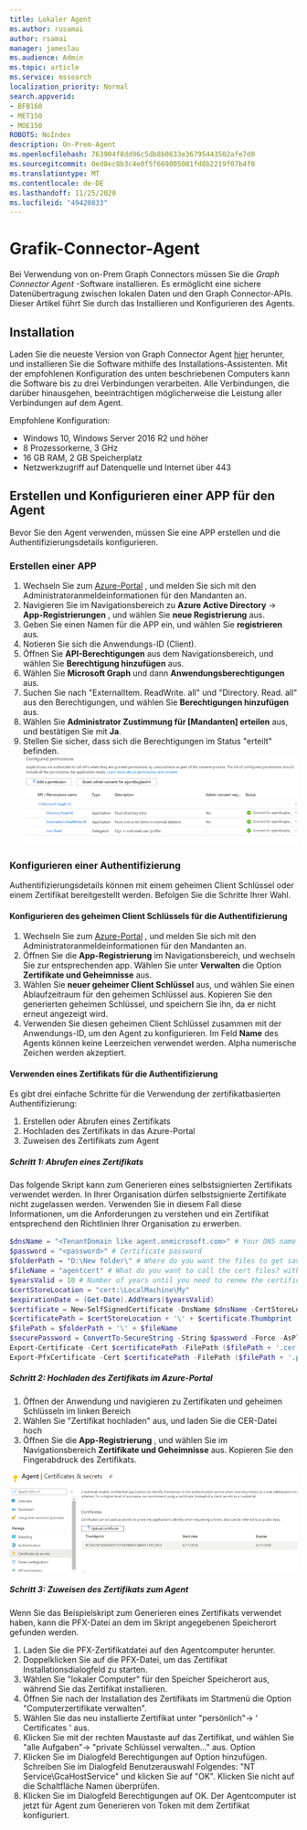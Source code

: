 ```yaml
---
title: Lokaler Agent
ms.author: rusamai
author: rsamai
manager: jameslau
ms.audience: Admin
ms.topic: article
ms.service: mssearch
localization_priority: Normal
search.appverid:
- BFB160
- MET150
- MOE150
ROBOTS: NoIndex
description: On-Prem-Agent
ms.openlocfilehash: 763904f8dd96c5db8b0633e36795443502afe7d0
ms.sourcegitcommit: 0ed8ec8b3c4e0f5f669005081fd8b2219f07b4f0
ms.translationtype: MT
ms.contentlocale: de-DE
ms.lasthandoff: 11/25/2020
ms.locfileid: "49420833"
---
```

# <a name="graph-connector-agent"></a>Grafik-Connector-Agent

Bei Verwendung von on-Prem Graph Connectors müssen Sie die *Graph Connector Agent* -Software installieren. Es ermöglicht eine sichere Datenübertragung zwischen lokalen Daten und den Graph Connector-APIs. Dieser Artikel führt Sie durch das Installieren und Konfigurieren des Agents.

## <a name="installation"></a>Installation

Laden Sie die neueste Version von Graph Connector Agent [hier](https://aka.ms/gcadownload) herunter, und installieren Sie die Software mithilfe des Installations-Assistenten. Mit der empfohlenen Konfiguration des unten beschriebenen Computers kann die Software bis zu drei Verbindungen verarbeiten. Alle Verbindungen, die darüber hinausgehen, beeinträchtigen möglicherweise die Leistung aller Verbindungen auf dem Agent.

Empfohlene Konfiguration:

* Windows 10, Windows Server 2016 R2 und höher
* 8 Prozessorkerne, 3 GHz
* 16 GB RAM, 2 GB Speicherplatz
* Netzwerkzugriff auf Datenquelle und Internet über 443

## <a name="create-and-configure-an-app-for-the-agent"></a>Erstellen und Konfigurieren einer APP für den Agent  

Bevor Sie den Agent verwenden, müssen Sie eine APP erstellen und die Authentifizierungsdetails konfigurieren.

### <a name="create-an-app"></a>Erstellen einer APP

1. Wechseln Sie zum [Azure-Portal](https://portal.azure.com) , und melden Sie sich mit den Administratoranmeldeinformationen für den Mandanten an.
2. Navigieren Sie im Navigationsbereich zu **Azure Active Directory**  ->  **App-Registrierungen** , und wählen Sie **neue Registrierung** aus.
3. Geben Sie einen Namen für die APP ein, und wählen Sie **registrieren** aus.
4. Notieren Sie sich die Anwendungs-ID (Client).
5. Öffnen Sie **API-Berechtigungen** aus dem Navigationsbereich, und wählen Sie **Berechtigung hinzufügen** aus.
6. Wählen Sie **Microsoft Graph** und dann **Anwendungsberechtigungen** aus.
7. Suchen Sie nach "ExternalItem. ReadWrite. all" und "Directory. Read. all" aus den Berechtigungen, und wählen Sie **Berechtigungen hinzufügen** aus.
8. Wählen Sie **Administrator Zustimmung für [Mandanten] erteilen** aus, und bestätigen Sie mit **Ja**.
9. Stellen Sie sicher, dass sich die Berechtigungen im Status "erteilt" befinden.
     ![Berechtigungen, die in der rechten Spalte in grüner Form gewährt werden.](media/onprem-agent/granted-state.png)

### <a name="configure-authentication"></a>Konfigurieren einer Authentifizierung

Authentifizierungsdetails können mit einem geheimen Client Schlüssel oder einem Zertifikat bereitgestellt werden. Befolgen Sie die Schritte Ihrer Wahl.

#### <a name="configuring-the-client-secret-for-authentication"></a>Konfigurieren des geheimen Client Schlüssels für die Authentifizierung

1. Wechseln Sie zum [Azure-Portal](https://portal.azure.com) , und melden Sie sich mit den Administratoranmeldeinformationen für den Mandanten an.
2. Öffnen Sie die **App-Registrierung** im Navigationsbereich, und wechseln Sie zur entsprechenden app. Wählen Sie unter **Verwalten** die Option **Zertifikate und Geheimnisse** aus.
3. Wählen Sie **neuer geheimer Client Schlüssel** aus, und wählen Sie einen Ablaufzeitraum für den geheimen Schlüssel aus. Kopieren Sie den generierten geheimen Schlüssel, und speichern Sie ihn, da er nicht erneut angezeigt wird.
4. Verwenden Sie diesen geheimen Client Schlüssel zusammen mit der Anwendungs-ID, um den Agent zu konfigurieren. Im Feld **Name** des Agents können keine Leerzeichen verwendet werden. Alpha numerische Zeichen werden akzeptiert.

#### <a name="using-a-certificate-for-authentication"></a>Verwenden eines Zertifikats für die Authentifizierung

Es gibt drei einfache Schritte für die Verwendung der zertifikatbasierten Authentifizierung:

1. Erstellen oder Abrufen eines Zertifikats
1. Hochladen des Zertifikats in das Azure-Portal
1. Zuweisen des Zertifikats zum Agent

##### <a name="step-1-get-a-certificate"></a>Schritt 1: Abrufen eines Zertifikats

Das folgende Skript kann zum Generieren eines selbstsignierten Zertifikats verwendet werden. In Ihrer Organisation dürfen selbstsignierte Zertifikate nicht zugelassen werden. Verwenden Sie in diesem Fall diese Informationen, um die Anforderungen zu verstehen und ein Zertifikat entsprechend den Richtlinien Ihrer Organisation zu erwerben.

```Powershell
$dnsName = "<TenantDomain like agent.onmicrosoft.com>" # Your DNS name
$password = "<password>" # Certificate password
$folderPath = "D:\New folder\" # Where do you want the files to get saved to? The folder needs to exist.
$fileName = "agentcert" # What do you want to call the cert files? without the file extension
$yearsValid = 10 # Number of years until you need to renew the certificate
$certStoreLocation = "cert:\LocalMachine\My"
$expirationDate = (Get-Date).AddYears($yearsValid)
$certificate = New-SelfSignedCertificate -DnsName $dnsName -CertStoreLocation $certStoreLocation -NotAfter $expirationDate -KeyExportPolicy Exportable -KeySpec Signature
$certificatePath = $certStoreLocation + '\' + $certificate.Thumbprint
$filePath = $folderPath + '\' + $fileName
$securePassword = ConvertTo-SecureString -String $password -Force -AsPlainText
Export-Certificate -Cert $certificatePath -FilePath ($filePath + '.cer')
Export-PfxCertificate -Cert $certificatePath -FilePath ($filePath + '.pfx') -Password $securePassword
```

##### <a name="step-2-upload-the-certificate-in-the-azure-portal"></a>Schritt 2: Hochladen des Zertifikats im Azure-Portal

1. Öffnen der Anwendung und navigieren zu Zertifikaten und geheimen Schlüsseln im linken Bereich
1. Wählen Sie "Zertifikat hochladen" aus, und laden Sie die CER-Datei hoch
1. Öffnen Sie die **App-Registrierung** , und wählen Sie im Navigationsbereich **Zertifikate und Geheimnisse** aus. Kopieren Sie den Fingerabdruck des Zertifikats.

![Liste der thumbrint-Zertifikate, wenn Zertifikate und Geheimnisse im linken Bereich ausgewählt sind](media/onprem-agent/certificates.png)

##### <a name="step-3-assign-the-certificate-to-the-agent"></a>Schritt 3: Zuweisen des Zertifikats zum Agent

Wenn Sie das Beispielskript zum Generieren eines Zertifikats verwendet haben, kann die PFX-Datei an dem im Skript angegebenen Speicherort gefunden werden.

1. Laden Sie die PFX-Zertifikatdatei auf den Agentcomputer herunter.
1. Doppelklicken Sie auf die PFX-Datei, um das Zertifikat Installationsdialogfeld zu starten.
1. Wählen Sie "lokaler Computer" für den Speicher Speicherort aus, während Sie das Zertifikat installieren.
1. Öffnen Sie nach der Installation des Zertifikats im Startmenü die Option "Computerzertifikate verwalten".
1. Wählen Sie das neu installierte Zertifikat unter "persönlich"-> ' Certificates ' aus.
1. Klicken Sie mit der rechten Maustaste auf das Zertifikat, und wählen Sie "alle Aufgaben"-> "private Schlüssel verwalten..." aus. Option
1. Klicken Sie im Dialogfeld Berechtigungen auf Option hinzufügen. Schreiben Sie im Dialogfeld Benutzerauswahl Folgendes: "NT Service\GcaHostService" und klicken Sie auf "OK". Klicken Sie nicht auf die Schaltfläche Namen überprüfen.
1. Klicken Sie im Dialogfeld Berechtigungen auf OK. Der Agentcomputer ist jetzt für Agent zum Generieren von Token mit dem Zertifikat konfiguriert.
